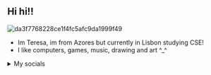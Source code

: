 ## Hi hi!!
![da3f7768228ce1f4fc5afc9da1999f49](https://github.com/teres4/teres4/assets/113646136/95ce4298-245a-4655-8dfb-12404c57101c)

* Im Teresa, im from Azores but currently in Lisbon studying CSE!
* I like computers, games, music, drawing and art ^_^
<details>
  <summary>My socials</summary>
  discord: @cumjello
  ig: @teres4s

</details>

<!--
**teres4/teres4** is a ✨ _special_ ✨ repository because its `README.md` (this file) appears on your GitHub profile.

Here are some ideas to get you started:

- 🔭 I’m currently working on ...
- 🌱 I’m currently learning ...
- 👯 I’m looking to collaborate on ...
- 🤔 I’m looking for help with ...
- 💬 Ask me about ...
- 📫 How to reach me: ...

- 😄 Pronouns: ...
- ⚡ Fun fact: ...
-->

